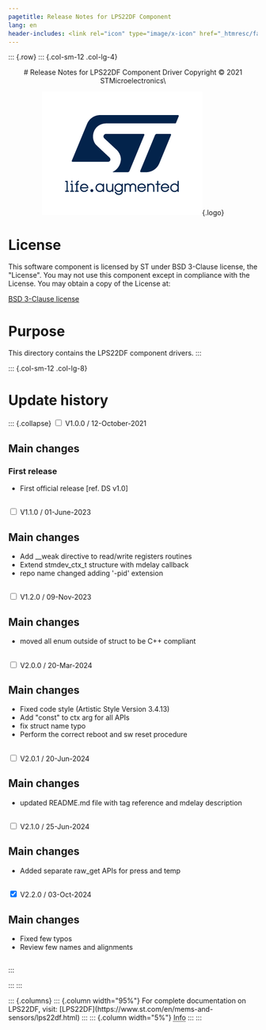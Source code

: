 ```yaml
---
pagetitle: Release Notes for LPS22DF Component
lang: en
header-includes: <link rel="icon" type="image/x-icon" href="_htmresc/favicon.png" />
---
```


::: {.row}
::: {.col-sm-12 .col-lg-4}

<center>
# Release Notes for LPS22DF Component Driver
Copyright &copy; 2021 STMicroelectronics\

[![ST logo](_htmresc/st_logo_2020.png)](https://www.st.com){.logo}
</center>

# License

This software component is licensed by ST under BSD 3-Clause license, the "License".
You may not use this component except in compliance with the License. You may obtain a copy of the License at:

[BSD 3-Clause license](https://opensource.org/licenses/BSD-3-Clause)

# Purpose

This directory contains the LPS22DF component drivers.
:::

::: {.col-sm-12 .col-lg-8}
# Update history

::: {.collapse}
<input type="checkbox" id="collapse-section1" aria-hidden="true">
<label for="collapse-section1" aria-hidden="true">V1.0.0 / 12-October-2021</label>
<div>

## Main changes

### First release

- First official release [ref. DS v1.0]

##

</div>

<input type="checkbox" id="collapse-section2" aria-hidden="true">
<label for="collapse-section2" aria-hidden="true">V1.1.0 / 01-June-2023</label>
<div>

## Main changes

- Add __weak directive to read/write registers routines
- Extend stmdev_ctx_t structure with mdelay callback
- repo name changed adding '-pid' extension

##

</div>

<input type="checkbox" id="collapse-section3" aria-hidden="true">
<label for="collapse-section3" aria-hidden="true">V1.2.0 / 09-Nov-2023</label>
<div>

## Main changes

- moved all enum outside of struct to be C++ compliant

##

</div>

<input type="checkbox" id="collapse-section4" aria-hidden="true">
<label for="collapse-section4" aria-hidden="true">V2.0.0 / 20-Mar-2024</label>
<div>

## Main changes

- Fixed code style (Artistic Style Version 3.4.13)
- Add "const" to ctx arg for all APIs
- fix struct name typo
- Perform the correct reboot and sw reset procedure

##

</div>

<input type="checkbox" id="collapse-section5" aria-hidden="true">
<label for="collapse-section5" aria-hidden="true">V2.0.1 / 20-Jun-2024</label>
<div>

## Main changes

- updated README.md file with tag reference and mdelay description

##

</div>

<input type="checkbox" id="collapse-section6" aria-hidden="true">
<label for="collapse-section6" aria-hidden="true">V2.1.0 / 25-Jun-2024</label>
<div>

## Main changes

- Added separate raw_get APIs for press and temp

##

</div>

<input type="checkbox" id="collapse-section7" checked aria-hidden="true">
<label for="collapse-section7" aria-hidden="true">V2.2.0 / 03-Oct-2024</label>
<div>

## Main changes

- Fixed few typos
- Review few names and alignments

##

</div>
:::

:::
:::

<footer class="sticky">
::: {.columns}
::: {.column width="95%"}
For complete documentation on LPS22DF,
visit:
[LPS22DF](https://www.st.com/en/mems-and-sensors/lps22df.html)
:::
::: {.column width="5%"}
<abbr title="Based on template cx566953 version 2.0">Info</abbr>
:::
:::
</footer>

